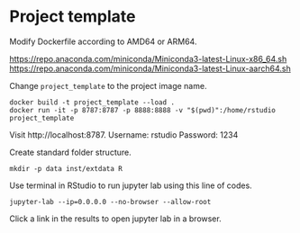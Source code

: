 # Project template

Modify Dockerfile according to AMD64 or ARM64.

https://repo.anaconda.com/miniconda/Miniconda3-latest-Linux-x86_64.sh
https://repo.anaconda.com/miniconda/Miniconda3-latest-Linux-aarch64.sh

Change `project_template` to the project image name.

```{bash}
docker build -t project_template --load .
docker run -it -p 8787:8787 -p 8888:8888 -v "$(pwd)":/home/rstudio project_template
```

Visit http://localhost:8787.
Username: rstudio
Password: 1234

Create standard folder structure.

```{bash}
mkdir -p data inst/extdata R
```

Use terminal in RStudio to run jupyter lab using this line of codes.

```{bash}
jupyter-lab --ip=0.0.0.0 --no-browser --allow-root
```

Click a link in the results to open jupyter lab in a browser.






